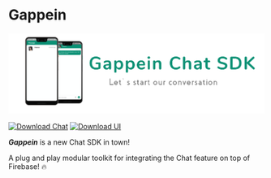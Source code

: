# Gappein

![SocialPreview](https://raw.githubusercontent.com/Gappein/Gappein-Chat-SDK/main/art/banner-chat-sdk.png)

[![Download Chat](https://api.bintray.com/packages/gappein/Gappein/Gappein-Chat-SDK/images/download.svg)](https://bintray.com/gappein/Gappein/Gappein-Chat-SDK/_latestVersion)
[![Download UI](https://api.bintray.com/packages/gappein/Gappein/Gappein-UI-SDK/images/download.svg)](https://bintray.com/gappein/Gappein/Gappein-UI-SDK/_latestVersion)

_**Gappein**_ is a new Chat SDK in town!

A plug and play modular toolkit for integrating the Chat feature on top of Firebase! 🔥

